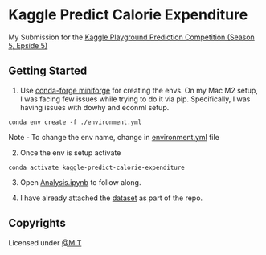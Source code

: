 # Kaggle Predict Calorie Expenditure
My Submission for the [Kaggle Playground Prediction Competition (Season 5, Epside 5)](https://www.kaggle.com/competitions/playground-series-s5e5/overview)

## Getting Started

1. Use [conda-forge miniforge](https://github.com/conda-forge/miniforge) for creating the envs. On my Mac M2 setup, I was facing few issues while trying to do it via pip. Specifically, I was having issues with dowhy and econml setup.

```console
conda env create -f ./environment.yml
```

Note - To change the env name, change in [environment.yml](./environment.yml) file

2. Once the env is setup activate

```console
conda activate kaggle-predict-calorie-expenditure
```

3. Open [Analysis.ipynb](./Analysis.ipynb) to follow along.

4. I have already attached the [dataset](./data.tar.gz) as part of the repo.

## Copyrights

Licensed under [@MIT](./LICENSE)

